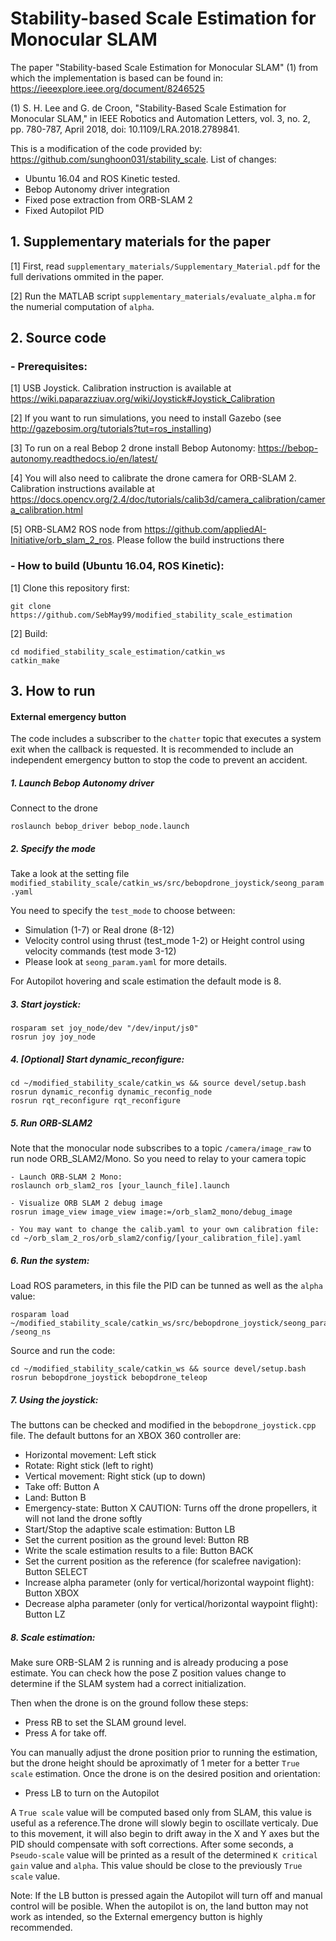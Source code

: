 # Stability-based Scale Estimation for Monocular SLAM
The paper "Stability-based Scale Estimation for Monocular SLAM" (1) from which the implementation is based can be found in: https://ieeexplore.ieee.org/document/8246525

(1) S. H. Lee and G. de Croon, "Stability-Based Scale Estimation for Monocular SLAM," in IEEE Robotics and Automation Letters, vol. 3, no. 2, pp. 780-787, April 2018, doi: 10.1109/LRA.2018.2789841.

This is a modification of the code provided by: https://github.com/sunghoon031/stability_scale. List of changes:
- Ubuntu 16.04 and ROS Kinetic tested.
- Bebop Autonomy driver integration
- Fixed pose extraction from ORB-SLAM 2
- Fixed Autopilot PID

## 1. Supplementary materials for the paper
[1] First, read `supplementary_materials/Supplementary_Material.pdf` for the full derivations ommited in the paper.

[2] Run the MATLAB script `supplementary_materials/evaluate_alpha.m` for the numerial computation of `alpha`.

## 2. Source code
### - Prerequisites:
[1] USB Joystick. Calibration instruction is available at https://wiki.paparazziuav.org/wiki/Joystick#Joystick_Calibration

[2] If you want to run simulations, you need to install Gazebo (see http://gazebosim.org/tutorials?tut=ros_installing)

[3] To run on a real Bebop 2 drone install Bebop Autonomy: https://bebop-autonomy.readthedocs.io/en/latest/
    
[4] You will also need to calibrate the drone camera for ORB-SLAM 2. Calibration instructions available at    https://docs.opencv.org/2.4/doc/tutorials/calib3d/camera_calibration/camera_calibration.html

[5] ORB-SLAM2 ROS node from https://github.com/appliedAI-Initiative/orb_slam_2_ros. Please follow the build instructions there

### - How to build (Ubuntu 16.04, ROS Kinetic):
[1] Clone this repository first:
````
git clone https://github.com/SebMay99/modified_stability_scale_estimation
````
[2] Build:
````
cd modified_stability_scale_estimation/catkin_ws
catkin_make
````
## 3. How to run
#### External emergency button
The code includes a subscriber to the `chatter` topic that executes a system exit when the callback is requested. It is recommended to include an independent emergency button to stop the code to prevent an accident.

##### 1. Launch Bebop Autonomy driver
Connect to the drone
````
roslaunch bebop_driver bebop_node.launch
````
##### 2. Specify the mode
Take a look at the setting file `modified_stability_scale/catkin_ws/src/bebopdrone_joystick/seong_param.yaml`

You need to specify the `test_mode` to choose between:

- Simulation (1-7) or Real drone (8-12) 
- Velocity control using thrust (test_mode 1-2) or Height control using velocity commands (test mode 3-12)
- Please look at `seong_param.yaml` for more details.

For Autopilot hovering and scale estimation the default mode is 8.

##### 3. Start joystick:
````
rosparam set joy_node/dev "/dev/input/js0" 
rosrun joy joy_node
````
##### 4. [Optional] Start dynamic_reconfigure:
````
cd ~/modified_stability_scale/catkin_ws && source devel/setup.bash
rosrun dynamic_reconfig dynamic_reconfig_node 
rosrun rqt_reconfigure rqt_reconfigure
````

##### 5. Run ORB-SLAM2
Note that the monocular node subscribes to a topic `/camera/image_raw` to run node ORB_SLAM2/Mono. So you need to relay to your camera topic
````
- Launch ORB-SLAM 2 Mono:
roslaunch orb_slam2_ros [your_launch_file].launch

- Visualize ORB SLAM 2 debug image
rosrun image_view image_view image:=/orb_slam2_mono/debug_image

- You may want to change the calib.yaml to your own calibration file:
cd ~/orb_slam_2_ros/orb_slam2/config/[your_calibration_file].yaml
````
##### 6. Run the system:
Load ROS parameters, in this file the PID can be tunned as well as the `alpha` value:
````        
rosparam load ~/modified_stability_scale/catkin_ws/src/bebopdrone_joystick/seong_param.yaml /seong_ns
````
Source and run the code:
````
cd ~/modified_stability_scale/catkin_ws && source devel/setup.bash 
rosrun bebopdrone_joystick bebopdrone_teleop
````

##### 7. Using the joystick:
The buttons can be checked and modified in the `bebopdrone_joystick.cpp` file. The default buttons for an XBOX 360 controller are:
- Horizontal movement: Left stick
- Rotate: Right stick (left to right)
- Vertical movement: Right stick (up to down)
- Take off: Button A
- Land: Button B
- Emergency-state: Button X CAUTION: Turns off the drone propellers, it will not land the drone softly
- Start/Stop the adaptive scale estimation: Button LB
- Set the current position as the ground level: Button RB
- Write the scale estimation results to a file: Button BACK
- Set the current position as the reference (for scalefree navigation): Button SELECT
- Increase alpha parameter (only for vertical/horizontal waypoint flight): Button XBOX
- Decrease alpha parameter (only for vertical/horizontal waypoint flight): Button LZ

##### 8. Scale estimation:
Make sure ORB-SLAM 2 is running and is already producing a pose estimate. You can check how the pose Z position values change to determine if the SLAM system had a correct initialization.

Then when the drone is on the ground follow these steps: 
- Press RB to set the SLAM ground level.
- Press A for take off.

You can manually adjust the drone position prior to running the estimation, but the drone height should be aproximatly of 1 meter for a better `True scale` estimation. Once the drone is on the desired position and orientation:
- Press LB to turn on the Autopilot

A `True scale` value will be computed based only from SLAM, this value is useful as a reference.The drone will slowly begin to oscillate verticaly. Due to this movement, it will also begin to drift away in the X and Y axes but the PID should compensate with soft corrections. After some seconds, a `Pseudo-scale` value will be printed as a result of the determined `K critical gain` value and `alpha`. This value should be close to the previously `True scale` value.

Note: If the LB button is pressed again the Autopilot will turn off and manual control will be posible. When the autopilot is on, the land button may not work as intended, so the External emergency button is highly recommended.

